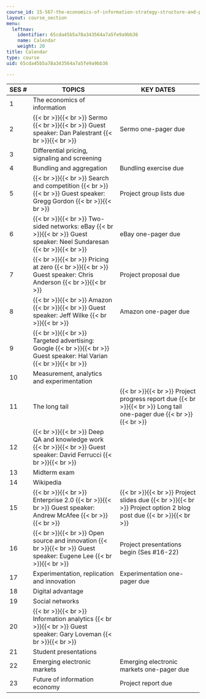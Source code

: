 ```yaml
---
course_id: 15-567-the-economics-of-information-strategy-structure-and-pricing-fall-2010
layout: course_section
menu:
  leftnav:
    identifier: 65cda45b5a78a343564a7a5fe9a9bb36
    name: Calendar
    weight: 20
title: Calendar
type: course
uid: 65cda45b5a78a343564a7a5fe9a9bb36

---
```


| SES # | TOPICS | KEY DATES |
| --- | --- | --- |
| 1 | The economics of information | &nbsp; |
| 2 |  {{< br >}}{{< br >}} Sermo {{< br >}}{{< br >}} Guest speaker: Dan Palestrant {{< br >}}{{< br >}}  | Sermo one-pager due |
| 3 | Differential pricing, signaling and screening | &nbsp; |
| 4 | Bundling and aggregation | Bundling exercise due |
| 5 |  {{< br >}}{{< br >}} Search and competition {{< br >}}{{< br >}} Guest speaker: Gregg Gordon {{< br >}}{{< br >}}  | Project group lists due |
| 6 |  {{< br >}}{{< br >}} Two-sided networks: eBay {{< br >}}{{< br >}} Guest speaker: Neel Sundaresan {{< br >}}{{< br >}}  | eBay one-pager due |
| 7 |  {{< br >}}{{< br >}} Pricing at zero {{< br >}}{{< br >}} Guest speaker: Chris Anderson {{< br >}}{{< br >}}  | Project proposal due |
| 8 |  {{< br >}}{{< br >}} Amazon {{< br >}}{{< br >}} Guest speaker: Jeff Wilke {{< br >}}{{< br >}}  | Amazon one-pager due |
| 9 |  {{< br >}}{{< br >}} Targeted advertising: Google {{< br >}}{{< br >}} Guest speaker: Hal Varian {{< br >}}{{< br >}}  | &nbsp; |
| 10 | Measurement, analytics and experimentation | &nbsp; |
| 11 | The long tail |  {{< br >}}{{< br >}} Project progress report due {{< br >}}{{< br >}} Long tail one-pager due {{< br >}}{{< br >}}  |
| 12 |  {{< br >}}{{< br >}} Deep QA and knowledge work {{< br >}}{{< br >}} Guest speaker: David Ferrucci {{< br >}}{{< br >}}  | &nbsp; |
| 13 | Midterm exam | &nbsp; |
| 14 | Wikipedia | &nbsp; |
| 15 |  {{< br >}}{{< br >}} Enterprise 2.0 {{< br >}}{{< br >}} Guest speaker: Andrew McAfee {{< br >}}{{< br >}}  |  {{< br >}}{{< br >}} Project slides due {{< br >}}{{< br >}} Project option 2 blog post due {{< br >}}{{< br >}}  |
| 16 |  {{< br >}}{{< br >}} Open source and innovation {{< br >}}{{< br >}} Guest speaker: Eugene Lee {{< br >}}{{< br >}}  | Project presentations begin (Ses #16-22) |
| 17 | Experimentation, replication and innovation | Experimentation one-pager due |
| 18 | Digital advantage | &nbsp; |
| 19 | Social networks | &nbsp; |
| 20 |  {{< br >}}{{< br >}} Information analytics {{< br >}}{{< br >}} Guest speaker: Gary Loveman {{< br >}}{{< br >}}  | &nbsp; |
| 21 | Student presentations | &nbsp; |
| 22 | Emerging electronic markets | Emerging electronic markets one-pager due |
| 23 | Future of information economy | Project report due
